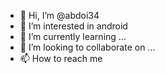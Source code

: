 - 👋 Hi, I’m @abdoi34
- 👀 I’m interested in android
- 🌱 I’m currently learning ...
- 💞️ I’m looking to collaborate on ...
- 📫 How to reach me 

<!---
abdoi34/abdoi34 is a ✨ special ✨ repository because its `README.md` (this file) appears on your GitHub profile.
You can click the Preview link to take a look at your changes.
--->
